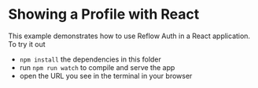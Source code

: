 # Showing a Profile with React

This example demonstrates how to use Reflow Auth in a React application. To try it out

- `npm install` the dependencies in this folder
- run `npm run watch` to compile and serve the app
- open the URL you see in the terminal in your browser
